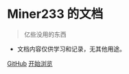 <!-- _coverpage.md -->

# Miner233 的文档

> 亿些没用的东西

- 文档内容仅供学习和记录，无其他用途。

[GitHub](https://github.com/miner233/docs)
[开始浏览](#README)